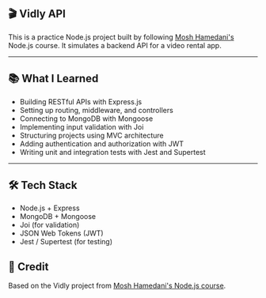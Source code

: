 ## 🎬 Vidly API

This is a practice Node.js project built by following [Mosh Hamedani's](https://codewithmosh.com) Node.js course.
It simulates a backend API for a video rental app.

---

## 📚 What I Learned

- Building RESTful APIs with Express.js
- Setting up routing, middleware, and controllers
- Connecting to MongoDB with Mongoose
- Implementing input validation with Joi
- Structuring projects using MVC architecture
- Adding authentication and authorization with JWT
- Writing unit and integration tests with Jest and Supertest

---

## 🛠️ Tech Stack

- Node.js + Express
- MongoDB + Mongoose
- Joi (for validation)
- JSON Web Tokens (JWT)
- Jest / Supertest (for testing)

## 🤝 Credit

Based on the Vidly project from [Mosh Hamedani's Node.js course](https://codewithmosh.com).
